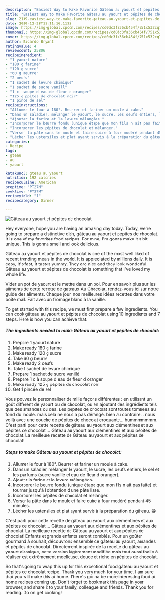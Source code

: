 ```yaml
---
description: "Easiest Way to Make Favorite Gâteau au yaourt et pépites de chocolat"
title: "Easiest Way to Make Favorite Gâteau au yaourt et pépites de chocolat"
slug: 2139-easiest-way-to-make-favorite-gateau-au-yaourt-et-pepites-de-chocolat
date: 2020-12-28T13:11:16.113Z
image: https://img-global.cpcdn.com/recipes/cd0dc3fa36cb454f/751x532cq70/gateau-au-yaourt-et-pepites-de-chocolat-photo-principale-de-la-recette.jpg
thumbnail: https://img-global.cpcdn.com/recipes/cd0dc3fa36cb454f/751x532cq70/gateau-au-yaourt-et-pepites-de-chocolat-photo-principale-de-la-recette.jpg
cover: https://img-global.cpcdn.com/recipes/cd0dc3fa36cb454f/751x532cq70/gateau-au-yaourt-et-pepites-de-chocolat-photo-principale-de-la-recette.jpg
author: Ricardo Bryant
ratingvalue: 4
reviewcount: 25806
recipeingredient:
- "1 yaourt nature"
- "180 g farine"
- "120 g sucre"
- "60 g beurre"
- "2 oeufs"
- "1 sachet de levure chimique"
- "1 sachet de sucre vanill"
- "1 c  soupe d eau de fleur d oranger"
- "125 g ppites de chocolat noir"
- "1 pince de sel"
recipeinstructions:
- "Allumer le four à 180°. Beurrer et fariner un moule à cake."
- "Dans un saladier, mélanger le yaourt, le sucre, les oeufs entiers, le sel et les parfums (sucre vanillé et eau de fleur d oranger)."
- "Ajouter la farine et la levure mélangées."
- "Incorporer le beurre fondu (unique étape que mon fils n ait pas faite) et tourner jusqu&#39;à l obtention d une pâte lisse."
- "Incorporer les pépites de chocolat et mélanger."
- "Verser la pâte dans le moule et faire cuire à four modéré pendant 45 minutes."
- "Lécher les ustensiles et plat ayant servis à la préparation du gâteau. 😁"
categories:
- Recipe
tags:
- gteau
- au
- yaourt

katakunci: gteau au yaourt 
nutrition: 192 calories
recipecuisine: American
preptime: "PT27M"
cooktime: "PT37M"
recipeyield: "1"
recipecategory: Dinner

---
```



![Gâteau au yaourt et pépites de chocolat](https://img-global.cpcdn.com/recipes/cd0dc3fa36cb454f/751x532cq70/gateau-au-yaourt-et-pepites-de-chocolat-photo-principale-de-la-recette.jpg)

Hey everyone, hope you are having an amazing day today. Today, we're going to prepare a distinctive dish, gâteau au yaourt et pépites de chocolat. It is one of my favorites food recipes. For mine, I'm gonna make it a bit unique. This is gonna smell and look delicious.

Gâteau au yaourt et pépites de chocolat is one of the most well liked of recent trending meals in the world. It is appreciated by millions daily. It is easy, it's fast, it tastes yummy. They are nice and they look wonderful. Gâteau au yaourt et pépites de chocolat is something that I've loved my whole life.

Vider un pot de yaourt et le mettre dans un bol. Pour en savoir plus sur les aliments de cette recette de gateaux Au Chocolat, rendez-vous ici sur notre guide des aliments. Chaque jour, nos meilleures idées recettes dans votre boîte mail. Fait avec un fromage blanc à la vanille.


To get started with this recipe, we must first prepare a few ingredients. You can cook gâteau au yaourt et pépites de chocolat using 10 ingredients and 7 steps. Here is how you can achieve that.

<!--inarticleads1-->

##### The ingredients needed to make Gâteau au yaourt et pépites de chocolat:

1. Prepare 1 yaourt nature
1. Make ready 180 g farine
1. Make ready 120 g sucre
1. Take 60 g beurre
1. Make ready 2 oeufs
1. Take 1 sachet de levure chimique
1. Prepare 1 sachet de sucre vanillé
1. Prepare 1 c à soupe d eau de fleur d oranger
1. Make ready 125 g pépites de chocolat noir
1. Get 1 pincée de sel


Vous pouvez le personnaliser de mille façons différentes : en utilisant un goût différent de yaourt ou de chocolat, ou en ajoutant des ingrédients tels que des amandes ou des. Les pépites de chocolat sont toutes tombées au fond du moule. mais cela ne nous a pas dérangé. bien au contraire… nous voilà avec une couche de pépites de chocolat croquante… hummmmmmm. C&#39;est parti pour cette recette de gâteau au yaourt aux clémentines et aux pépites de chocolat … Gâteau au yaourt aux clémentines et aux pépites de chocolat. La meilleure recette de Gâteau au yaourt et aux pépites de chocolat! 

<!--inarticleads2-->

##### Steps to make Gâteau au yaourt et pépites de chocolat:

1. Allumer le four à 180°. Beurrer et fariner un moule à cake.
1. Dans un saladier, mélanger le yaourt, le sucre, les oeufs entiers, le sel et les parfums (sucre vanillé et eau de fleur d oranger).
1. Ajouter la farine et la levure mélangées.
1. Incorporer le beurre fondu (unique étape que mon fils n ait pas faite) et tourner jusqu&#39;à l obtention d une pâte lisse.
1. Incorporer les pépites de chocolat et mélanger.
1. Verser la pâte dans le moule et faire cuire à four modéré pendant 45 minutes.
1. Lécher les ustensiles et plat ayant servis à la préparation du gâteau. 😁


C&#39;est parti pour cette recette de gâteau au yaourt aux clémentines et aux pépites de chocolat … Gâteau au yaourt aux clémentines et aux pépites de chocolat. La meilleure recette de Gâteau au yaourt et aux pépites de chocolat! Enfants et grands enfants seront comblés. Pour un goûter gourmand à souhait, découvrons ensemble ce gâteau au yaourt, amandes et pépites de chocolat. Directement inspirée de la recette du gâteau au yaourt classique, cette version légèrement modifiée mais tout aussi facile à réaliser est extrêmement moelleuse, douce et riche en pépites de chocolat. 

So that's going to wrap this up for this exceptional food gâteau au yaourt et pépites de chocolat recipe. Thank you very much for your time. I am sure that you will make this at home. There's gonna be more interesting food at home recipes coming up. Don't forget to bookmark this page in your browser, and share it to your family, colleague and friends. Thank you for reading. Go on get cooking!
